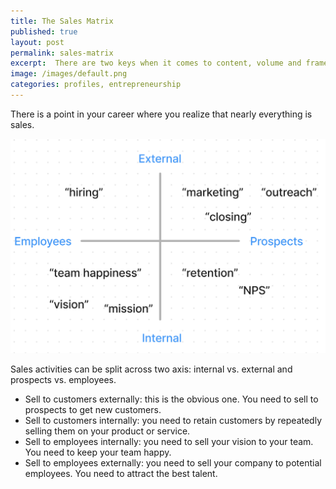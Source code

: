 ```yaml
---
title: The Sales Matrix
published: true
layout: post
permalink: sales-matrix
excerpt:  There are two keys when it comes to content, volume and frame.
image: /images/default.png
categories: profiles, entrepreneurship
---
```


There is a point in your career where you realize that nearly everything is sales.

![](/images/sales-matrix.png)

Sales activities can be split across two axis: internal vs. external and prospects vs. employees.

* Sell to customers externally: this is the obvious one. You need to sell to prospects to get new customers.
* Sell to customers internally: you need to retain customers by repeatedly selling them on your product or service.
* Sell to employees internally: you need to sell your vision to your team. You need to keep your team happy.
* Sell to employees externally: you need to sell your company to potential employees. You need to attract the best talent.
